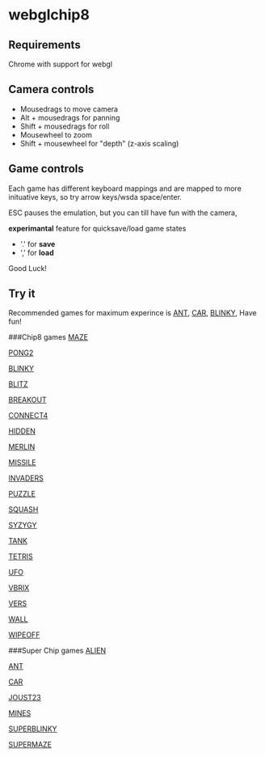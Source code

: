 webglchip8
==========

Requirements
------------
Chrome with support for webgl

Camera controls
---------------
* Mousedrags to move camera
* Alt + mousedrags for panning
* Shift + mousedrags for roll
* Mousewheel to zoom
* Shift + mousewheel for "depth" (z-axis scaling)

Game controls
-------------
Each game has different keyboard mappings and are mapped to more inituative keys, so try arrow keys/wsda space/enter.

ESC pauses the emulation, but you can till have fun with the camera,

**experimantal** feature for quicksave/load game states
* '.' for __save__
* ',' for __load__

Good Luck!

Try it
------
Recommended games for maximum experince is [ANT](http://axelo.github.com/webglchip8/index.html?rom=ANT), [CAR](http://axelo.github.com/webglchip8/index.html?rom=CAR), [BLINKY](http://axelo.github.com/webglchip8/index.html?rom=BLINKY), Have fun!


###Chip8 games
[MAZE](http://axelo.github.com/webglchip8/index.html?rom=MAZE)

[PONG2](http://axelo.github.com/webglchip8/index.html?rom=PONG2)

[BLINKY](http://axelo.github.com/webglchip8/index.html?rom=BLINKY)

[BLITZ](http://axelo.github.com/webglchip8/index.html?rom=BLITZ)

[BREAKOUT](http://axelo.github.com/webglchip8/index.html?rom=BREAKOUT)

[CONNECT4](http://axelo.github.com/webglchip8/index.html?rom=CONNECT4)

[HIDDEN](http://axelo.github.com/webglchip8/index.html?rom=HIDDEN)

[MERLIN](http://axelo.github.com/webglchip8/index.html?rom=MERLIN)

[MISSILE](http://axelo.github.com/webglchip8/index.html?rom=MISSILE)

[INVADERS](http://axelo.github.com/webglchip8/index.html?rom=INVADERS)

[PUZZLE](http://axelo.github.com/webglchip8/index.html?rom=PUZZLE)

[SQUASH](http://axelo.github.com/webglchip8/index.html?rom=SQUASH)

[SYZYGY](http://axelo.github.com/webglchip8/index.html?rom=SYZYGY)

[TANK](http://axelo.github.com/webglchip8/index.html?rom=TANK)

[TETRIS](http://axelo.github.com/webglchip8/index.html?rom=TETRIS)

[UFO](http://axelo.github.com/webglchip8/index.html?rom=UFO)

[VBRIX](http://axelo.github.com/webglchip8/index.html?rom=VBRIX)

[VERS](http://axelo.github.com/webglchip8/index.html?rom=VERS)

[WALL](http://axelo.github.com/webglchip8/index.html?rom=WALL)

[WIPEOFF](http://axelo.github.com/webglchip8/index.html?rom=WIPEOFF)

###Super Chip games
[ALIEN](http://axelo.github.com/webglchip8/index.html?rom=ALIEN)

[ANT](http://axelo.github.com/webglchip8/index.html?rom=ANT)

[CAR](http://axelo.github.com/webglchip8/index.html?rom=CAR)

[JOUST23](http://axelo.github.com/webglchip8/index.html?rom=JOUST23)

[MINES](http://axelo.github.com/webglchip8/index.html?rom=MINES)

[SUPERBLINKY](http://axelo.github.com/webglchip8/index.html?rom=SUPERBLINKY)

[SUPERMAZE](http://axelo.github.com/webglchip8/index.html?rom=SUPERMAZE)
